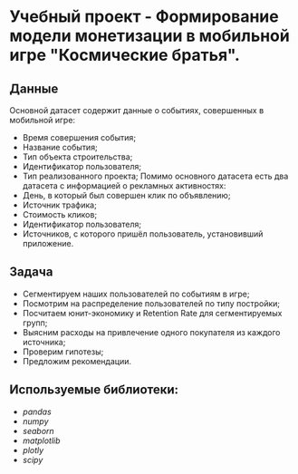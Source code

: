 # Учебный проект - Формирование модели монетизации в мобильной игре "Космические братья".


## Данные

Основной датасет содержит данные о событиях, совершенных в мобильной игре:
- Время совершения события;
- Название события;
- Тип объекта строительства;
- Идентификатор пользователя;
- Тип реализованного проекта;
Помимо основного датасета есть два датасета с информацией о рекламных активностях:
- День, в который был совершен клик по объявлению;
- Источник трафика;
- Стоимость кликов;
- Идентификатор пользователя;
- Источников, с которого пришёл пользователь, установивший приложение.

## Задача

- Сегментируем наших пользователей по событиям в игре;
- Посмотрим на распределение пользователей по типу постройки;
- Посчитаем юнит-экономику и Retention Rate для сегментируемых групп;
- Выясним расходы на привлечение одного покупателя из каждого источника;
- Проверим гипотезы;
- Предложим рекомендации.

## Используемые библиотеки:
- *pandas*
- *numpy*
- *seaborn*
- *matplotlib*
- *plotly*
- *scipy*
